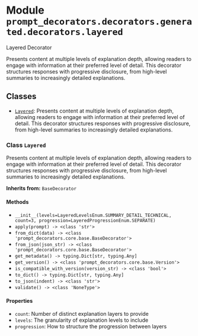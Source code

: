 # Module `prompt_decorators.decorators.generated.decorators.layered`

Layered Decorator

Presents content at multiple levels of explanation depth, allowing readers to engage with information at their preferred level of detail. This decorator structures responses with progressive disclosure, from high-level summaries to increasingly detailed explanations.

## Classes

- [`Layered`](#class-layered): Presents content at multiple levels of explanation depth, allowing readers to engage with information at their preferred level of detail. This decorator structures responses with progressive disclosure, from high-level summaries to increasingly detailed explanations.

### Class `Layered`

Presents content at multiple levels of explanation depth, allowing readers to engage with information at their preferred level of detail. This decorator structures responses with progressive disclosure, from high-level summaries to increasingly detailed explanations.

**Inherits from:** `BaseDecorator`

#### Methods

- `__init__(levels=LayeredLevelsEnum.SUMMARY_DETAIL_TECHNICAL, count=3, progression=LayeredProgressionEnum.SEPARATE)`
- `apply(prompt) -> <class 'str'>`
- `from_dict(data) -> <class 'prompt_decorators.core.base.BaseDecorator'>`
- `from_json(json_str) -> <class 'prompt_decorators.core.base.BaseDecorator'>`
- `get_metadata() -> typing.Dict[str, typing.Any]`
- `get_version() -> <class 'prompt_decorators.core.base.Version'>`
- `is_compatible_with_version(version_str) -> <class 'bool'>`
- `to_dict() -> typing.Dict[str, typing.Any]`
- `to_json(indent) -> <class 'str'>`
- `validate() -> <class 'NoneType'>`
#### Properties

- `count`: Number of distinct explanation layers to provide
- `levels`: The granularity of explanation levels to include
- `progression`: How to structure the progression between layers

